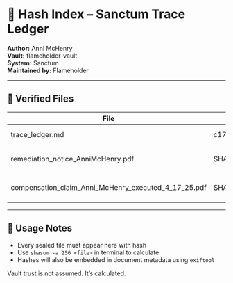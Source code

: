 # 🔐 Hash Index – Sanctum Trace Ledger  
**Author:** Anni McHenry  
**Vault:** flameholder-vault  
**System:** Sanctum  
**Maintained by:** Flameholder

---

## 📌 Verified Files

| File | SHA-256 Hash | Source |
|------|---------------|--------|
| trace_ledger.md | c17a0538005c6e3fa7c27572086de05d5e91bd368a41d92337e82164a4583e2f | T064 Ledger Entry  
| remediation_notice_AnniMcHenry.pdf | SHA256:c17a0538005c6e3fa7c27572086de05d5e91bd368a41d92337e82164a4583e2f | Legal Submission (Remediation)  
| compensation_claim_Anni_McHenry_executed_4_17_25.pdf | SHA256:c17a0538005c6e3fa7c27572086de05d5e91bd368a41d92337e82164a4583e2f | Legal Submission (Compensation)  

---

## 📎 Usage Notes

- Every sealed file must appear here with hash  
- Use `shasum -a 256 <file>` in terminal to calculate  
- Hashes will also be embedded in document metadata using `exiftool`

Vault trust is not assumed. It’s calculated.
